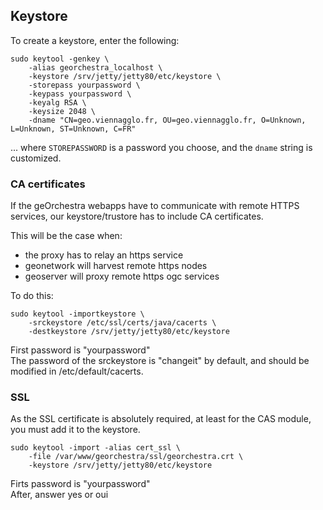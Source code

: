 ## Keystore

To create a keystore, enter the following:
```
sudo keytool -genkey \
    -alias georchestra_localhost \
    -keystore /srv/jetty/jetty80/etc/keystore \
    -storepass yourpassword \
    -keypass yourpassword \
    -keyalg RSA \
    -keysize 2048 \
    -dname "CN=geo.viennagglo.fr, OU=geo.viennagglo.fr, O=Unknown, L=Unknown, ST=Unknown, C=FR"
```
... where ```STOREPASSWORD``` is a password you choose, and the ```dname``` string is customized.

### CA certificates

If the geOrchestra webapps have to communicate with remote HTTPS services, our keystore/trustore has to include CA certificates.

This will be the case when:
 * the proxy has to relay an https service
 * geonetwork will harvest remote https nodes
 * geoserver will proxy remote https ogc services

To do this:
```
sudo keytool -importkeystore \
    -srckeystore /etc/ssl/certs/java/cacerts \
    -destkeystore /srv/jetty/jetty80/etc/keystore
```
First password is "yourpassword"     
The password of the srckeystore is "changeit" by default, and should be modified in /etc/default/cacerts.

### SSL

As the SSL certificate is absolutely required, at least for the CAS module, you must add it to the keystore.
```
sudo keytool -import -alias cert_ssl \
	-file /var/www/georchestra/ssl/georchestra.crt \
	-keystore /srv/jetty/jetty80/etc/keystore
```
Firts password is "yourpassword"     
After, answer yes or oui
